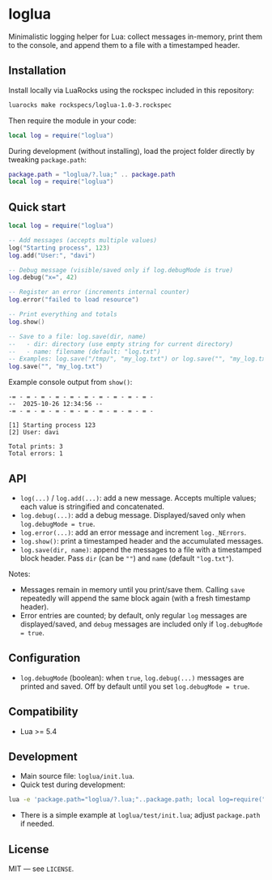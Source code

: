 # loglua

Minimalistic logging helper for Lua: collect messages in-memory, print them to the console, and append them to a file with a timestamped header.

## Installation

Install locally via LuaRocks using the rockspec included in this repository:

```bash
luarocks make rockspecs/loglua-1.0-3.rockspec
```

Then require the module in your code:

```lua
local log = require("loglua")
```

During development (without installing), load the project folder directly by tweaking `package.path`:

```lua
package.path = "loglua/?.lua;" .. package.path
local log = require("loglua")
```

## Quick start

```lua
local log = require("loglua")

-- Add messages (accepts multiple values)
log("Starting process", 123)
log.add("User:", "davi")

-- Debug message (visible/saved only if log.debugMode is true)
log.debug("x=", 42)

-- Register an error (increments internal counter)
log.error("failed to load resource")

-- Print everything and totals
log.show()

-- Save to a file: log.save(dir, name)
--   - dir: directory (use empty string for current directory)
--   - name: filename (default: "log.txt")
-- Examples: log.save("/tmp/", "my_log.txt") or log.save("", "my_log.txt")
log.save("", "my_log.txt")
```

Example console output from `show()`:

```
-= - = - = - = - = - = - = - = - = - = -
--	2025-10-26 12:34:56	--
-= - = - = - = - = - = - = - = - = - = -

[1] Starting process 123
[2] User: davi

Total prints: 3
Total errors: 1
```

## API

- `log(...)` / `log.add(...)`: add a new message. Accepts multiple values; each value is stringified and concatenated.
- `log.debug(...)`: add a debug message. Displayed/saved only when `log.debugMode = true`.
- `log.error(...)`: add an error message and increment `log._NErrors`.
- `log.show()`: print a timestamped header and the accumulated messages.
- `log.save(dir, name)`: append the messages to a file with a timestamped block header. Pass `dir` (can be `""`) and `name` (default `"log.txt"`).

Notes:
- Messages remain in memory until you print/save them. Calling `save` repeatedly will append the same block again (with a fresh timestamp header).
- Error entries are counted; by default, only regular `log` messages are displayed/saved, and `debug` messages are included only if `log.debugMode = true`.

## Configuration

- `log.debugMode` (boolean): when `true`, `log.debug(...)` messages are printed and saved. Off by default until you set `log.debugMode = true`.

## Compatibility

- Lua >= 5.4 

## Development

- Main source file: `loglua/init.lua`.
- Quick test during development:

```bash
lua -e 'package.path="loglua/?.lua;"..package.path; local log=require("loglua"); log("hello"); log.show()'
```

- There is a simple example at `loglua/test/init.lua`; adjust `package.path` if needed.

## License

MIT — see `LICENSE`.
